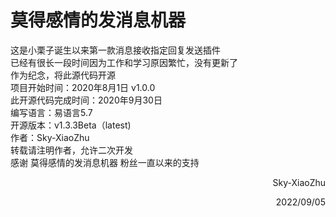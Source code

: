 # 莫得感情的发消息机器<br>
这是小栗子诞生以来第一款消息接收指定回复发送插件<br>
已经有很长一段时间因为工作和学习原因繁忙，没有更新了<br>
作为纪念，将此源代码开源<br>
项目开始时间：2020年8月1日 v1.0.0<br>
此开源代码完成时间：2020年9月30日<br>
编写语言：易语言5.7<br>
开源版本：v1.3.3Beta（latest)<br>
作者：Sky-XiaoZhu<br>
转载请注明作者，允许二次开发<br>
感谢 莫得感情的发消息机器 粉丝一直以来的支持<br>
<p align="right">Sky-XiaoZhu</p>
<p align="right">2022/09/05</p>
